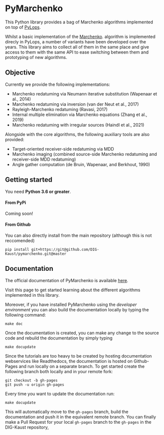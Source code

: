 # PyMarchenko

This Python library provides a bag of Marchenko algorithms implemented on top of [PyLops](https://pylops.readthedocs.io).

Whilst a basic implementation of the [Marchenko](https://pylops.readthedocs.io/en/latest/api/generated/pylops.waveeqprocessing.Marchenko.html#pylops.waveeqprocessing.Marchenko).
algorithm is implemented direcly in PyLops, a number of variants have been developed over the years. This library aims to collect
all of them in the same place and give access to them with the same API to ease switching between them and prototyping of new
algorithms.

## Objective
Currently we provide the following implementations:

- Marchenko redatuming via Neumann iterative substitution (Wapenaar et al., 2014)
- Marchenko redatuming via inversion (van der Neut et al., 2017)
- Rayleigh-Marchenko redatuming (Ravasi, 2017)
- Internal multiple elimination via Marchenko equations (Zhang et al., 2019)
- Marchenko redatuming with irregular sources (Haindl et al., 2021)

Alongside with the core algorithms, the following auxiliary tools are also provided:

- Target-oriented receiver-side redatuming via MDD
- Marchenko imaging (combined source-side Marchenko redatuming and receiver-side MDD redatuming)
- Angle gather computation (de Bruin, Wapenaar, and Berkhout, 1990)


## Getting started

You need **Python 3.6 or greater**.

#### From PyPi

Coming soon!

#### From Github

You can also directly install from the main repository (although this is not reccomended)

```
pip install git+https://git@github.com/DIG-Kaust/pymarchenko.git@master
```

## Documentation
The official documentation of PyMarchenko is available [here](https://dig-kaust.github.io/pymarchenko/).

Visit this page to get started learning about the different algorithms implemented in this library.

Moreover, if you have installed PyMarchenko using the *developer environment* you can also build the documentation locally by
typing the following command:
```
make doc
```
Once the documentation is created, you can make any change to the source code and rebuild the documentation by
simply typing
```
make docupdate
```

Since the tutorials are too heavy to be created by hosting documentation webservices like Readthedocs, the documentation
is hosted on Github-Pages and run locally on a separate branch. To get started create the following branch both locally
and in your remote fork:
```
git checkout -b gh-pages
git push -u origin gh-pages
```

Every time you want to update the documentation run:
```
make docupdate
```
This will automatically move to the `gh-pages` branch, build the documentation and push it in the equivalent remote branch.
You can finally make a Pull Request for your local `gh-pages` branch to the `gh-pages` in the DIG-Kaust repository,


